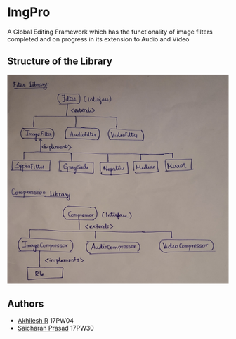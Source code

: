 # ImgPro
A Global Editing Framework which has the functionality of image filters completed and on progress in its extension to Audio and Video

## Structure of the Library
![alt text](https://raw.githubusercontent.com/akhilramkee/ImgPro/master/IMG_20191029_114256.jpg)

## Authors
  - [Akhilesh R](https://github.com/akhilramkee) 17PW04
  - [Saicharan Prasad](https://github.com/charan-saai) 17PW30
